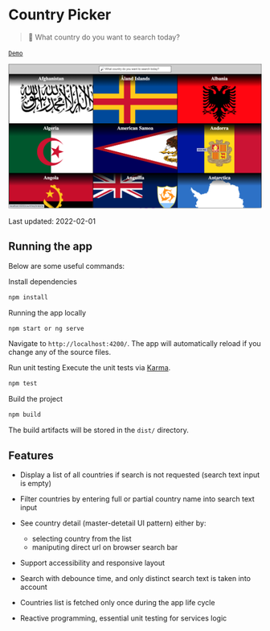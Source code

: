 # Country Picker
>  🔎 What country do you want to search today?

[`Demo`](https://vinhnghi223.github.io/country-picker/)

<img src="docs/screenshot.png" />

Last updated: 2022-02-01
## Running the app

Below are some useful commands:

Install dependencies
```bash
npm install
```

Running the app locally
```bash
npm start or ng serve
```
Navigate to `http://localhost:4200/`. The app will automatically reload if you change any of the source files.

Run unit testing
Execute the unit tests via [Karma](https://karma-runner.github.io).
```bash
npm test
```

Build the project
```bash
npm build
```
The build artifacts will be stored in the `dist/` directory.

## Features
* Display a list of all countries if search is not requested (search text input is empty)

* Filter countries by entering full or partial country name into search text input

* See country detail (master-detetail UI pattern) either by:
  - selecting country from the list 
  - maniputing direct url on browser search bar

* Support accessibility and responsive layout

* Search with debounce time, and only distinct search text is taken into account

* Countries list is fetched only once during the app life cycle

* Reactive programming, essential unit testing for services logic